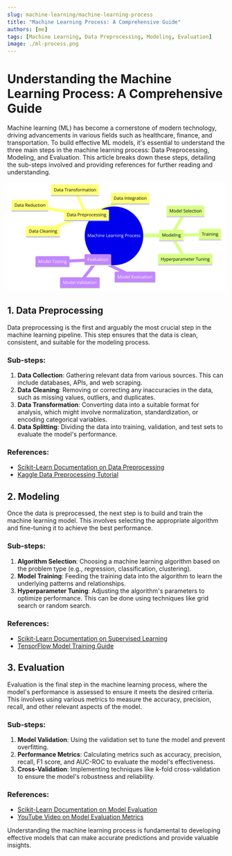 ```yaml
---
slug: machine-learning/machine-learning-process
title: "Machine Learning Process: A Comprehensive Guide"
authors: [me]
tags: [Machine Learning, Data Preprocessing, Modeling, Evaluation]
image: ./ml-process.png
---
```


# Understanding the Machine Learning Process: A Comprehensive Guide

Machine learning (ML) has become a cornerstone of modern technology, driving advancements in various fields such as healthcare, finance, and transportation. To build effective ML models, it's essential to understand the three main steps in the machine learning process: Data Preprocessing, Modeling, and Evaluation. This article breaks down these steps, detailing the sub-steps involved and providing references for further reading and understanding.

![Machine Learning Process](./ml-process.png)

<!-- truncate -->

## 1. Data Preprocessing

Data preprocessing is the first and arguably the most crucial step in the machine learning pipeline. This step ensures that the data is clean, consistent, and suitable for the modeling process.

### Sub-steps:

1. **Data Collection**: Gathering relevant data from various sources. This can include databases, APIs, and web scraping.
2. **Data Cleaning**: Removing or correcting any inaccuracies in the data, such as missing values, outliers, and duplicates.
3. **Data Transformation**: Converting data into a suitable format for analysis, which might involve normalization, standardization, or encoding categorical variables.
4. **Data Splitting**: Dividing the data into training, validation, and test sets to evaluate the model's performance.

### References:

- [Scikit-Learn Documentation on Data Preprocessing](https://scikit-learn.org/stable/modules/preprocessing.html)
- [Kaggle Data Preprocessing Tutorial](https://www.kaggle.com/learn/data-cleaning)

## 2. Modeling

Once the data is preprocessed, the next step is to build and train the machine learning model. This involves selecting the appropriate algorithm and fine-tuning it to achieve the best performance.

### Sub-steps:

1. **Algorithm Selection**: Choosing a machine learning algorithm based on the problem type (e.g., regression, classification, clustering).
2. **Model Training**: Feeding the training data into the algorithm to learn the underlying patterns and relationships.
3. **Hyperparameter Tuning**: Adjusting the algorithm's parameters to optimize performance. This can be done using techniques like grid search or random search.

### References:

- [Scikit-Learn Documentation on Supervised Learning](https://scikit-learn.org/stable/supervised_learning.html)
- [TensorFlow Model Training Guide](https://www.tensorflow.org/guide/keras/train_and_evaluate)

## 3. Evaluation

Evaluation is the final step in the machine learning process, where the model's performance is assessed to ensure it meets the desired criteria. This involves using various metrics to measure the accuracy, precision, recall, and other relevant aspects of the model.

### Sub-steps:

1. **Model Validation**: Using the validation set to tune the model and prevent overfitting.
2. **Performance Metrics**: Calculating metrics such as accuracy, precision, recall, F1 score, and AUC-ROC to evaluate the model's effectiveness.
3. **Cross-Validation**: Implementing techniques like k-fold cross-validation to ensure the model's robustness and reliability.

### References:

- [Scikit-Learn Documentation on Model Evaluation](https://scikit-learn.org/stable/modules/model_evaluation.html)
- [YouTube Video on Model Evaluation Metrics](https://www.youtube.com/watch?v=85dtiMz9tSo)

Understanding the machine learning process is fundamental to developing effective models that can make accurate predictions and provide valuable insights.
